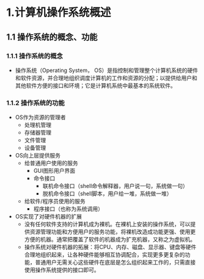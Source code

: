 # 1.计算机操作系统概述

## 1.1 操作系统的概念、功能

### 1.1.1 操作系统的概念

- 操作系统（Operating System， OS）是指控制和管理整个计算机系统的硬件和软件资源，并合理地组织调度计算机的工作和资源的分配；以提供给用户和其他软件方便的接口和环境；它是计算机系统中最基本的系统软件。

### 1.1.2 操作系统的功能

- OS作为资源的管理者
  - 处理机管理
  - 存储器管理
  - 文件管理
  - 设备管理
- OS向上层提供服务
  - 给普通用户使用的服务
    - GUI图形用户界面
    - 命令接口
      - 联机命令接口（shell命令解释器，用户说一句，系统做一句）
      - 脱机命令接口（shell脚本，用户给一堆，系统做一堆）
  - 给软件/程序员使用的服务
    - 程序接口（也称为系统调用）
- OS实现了对硬件机器的扩展
  - 没有任何软件支持的计算机成为裸机。在裸机上安装的操作系统，可以提供资源管理功能和方便用户的服务功能，将裸机改造成功能更强、使用更方便的机器。通常把覆盖了软件的机器成为扩充机器，又称之为虚拟机。
  - 操作系统对硬件机器的拓展：将CPU、内存、磁盘、显示器、键盘等硬件合理地组织起来，让各种硬件能够相互协调配合，实现更多更复杂的功能，普通用户无需关心这些硬件在底层是怎么组织起来工作的，只需直接使用操作系统提供的接口即可。